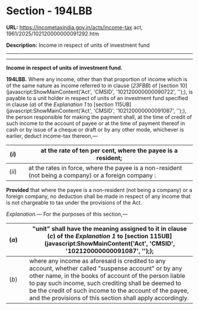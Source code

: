 # Section - 194LBB

**URL:** https://incometaxindia.gov.in/acts/income-tax act, 1961/2025/102120000000091292.htm

**Description:** Income in respect of units of investment fund

---

****

**Income in respect of units of investment fund.**

**194LBB.** Where any income, other than that proportion of income which is of the same nature as income referred to in clause (_23FBB_) of [section 10](javascript:ShowMainContent\('Act', 'CMSID', '102120000000090722', ''\);), is payable to a unit holder in respect of units of an investment fund specified in clause (_a_) of the _Explanation 1_ to [section 115UB](javascript:ShowMainContent\('Act', 'CMSID', '102120000000091087', ''\);), the person responsible for making the payment shall, at the time of credit of such income to the account of payee or at the time of payment thereof in cash or by issue of a cheque or draft or by any other mode, whichever is earlier, deduct income-tax thereon,—

(_i_)|  |  at the rate of ten per cent, where the payee is a resident;  
---|---|---  
(_ii_)|  |  at the rates in force, where the payee is a non-resident (not being a company) or a foreign company :  
  
**Provided** that where the payee is a non-resident (not being a company) or a foreign company, no deduction shall be made in respect of any income that is not chargeable to tax under the provisions of the Act.

_Explanation.—_ For the purposes of this section,—

(_a_)|  |  "unit" shall have the meaning assigned to it in clause (_c_) of the _Explanation 1_ to [section 115UB](javascript:ShowMainContent\('Act', 'CMSID', '102120000000091087', ''\););  
---|---|---  
(_b_)|  |  where any income as aforesaid is credited to any account, whether called "suspense account" or by any other name, in the books of account of the person liable to pay such income, such crediting shall be deemed to be the credit of such income to the account of the payee, and the provisions of this section shall apply accordingly.